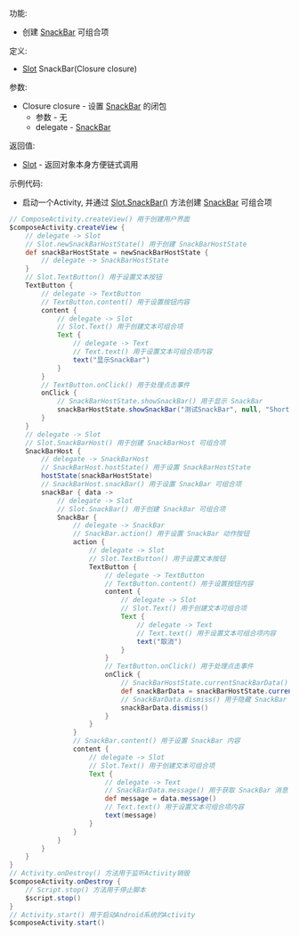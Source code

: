 功能:

+ 创建 [SnackBar](/API/UI/Compose/Widget/SnackBar/README.md) 可组合项

定义:

+ [Slot](/API/UI/Compose/Slot/Slot/README.md) SnackBar(Closure closure)

参数:

+ Closure closure - 设置 [SnackBar](/API/UI/Compose/Widget/SnackBar/README.md) 的闭包
    + 参数 - 无
    + delegate - [SnackBar](/API/UI/Compose/Widget/SnackBar/README.md)

返回值:

+ [Slot](/API/UI/Compose/Slot/Slot/README.md) - 返回对象本身方便链式调用

示例代码:

+ 启动一个Activity, 并通过 [Slot.SnackBar()](/API/UI/Compose/Slot/Slot/README.md?id=SnackBar)
  方法创建 [SnackBar](/API/UI/Compose/Widget/SnackBar/README.md) 可组合项

```groovy
// ComposeActivity.createView() 用于创建用户界面
$composeActivity.createView {
    // delegate -> Slot
    // Slot.newSnackBarHostState() 用于创建 SnackBarHostState
    def snackBarHostState = newSnackBarHostState {
        // delegate -> SnackBarHostState
    }
    // Slot.TextButton() 用于设置文本按钮
    TextButton {
        // delegate -> TextButton
        // TextButton.content() 用于设置按钮内容
        content {
            // delegate -> Slot
            // Slot.Text() 用于创建文本可组合项
            Text {
                // delegate -> Text
                // Text.text() 用于设置文本可组合项内容
                text("显示SnackBar")
            }
        }
        // TextButton.onClick() 用于处理点击事件
        onClick {
            // SnackBarHostState.showSnackBar() 用于显示 SnackBar
            snackBarHostState.showSnackBar("测试SnackBar", null, "Short")
        }
    }
    // delegate -> Slot
    // Slot.SnackBarHost() 用于创建 SnackBarHost 可组合项
    SnackBarHost {
        // delegate -> SnackBarHost
        // SnackBarHost.hostState() 用于设置 SnackBarHostState
        hostState(snackBarHostState)
        // SnackBarHost.snackBar() 用于设置 SnackBar 可组合项
        snackBar { data ->
            // delegate -> Slot
            // Slot.SnackBar() 用于创建 SnackBar 可组合项
            SnackBar {
                // delegate -> SnackBar
                // SnackBar.action() 用于设置 SnackBar 动作按钮
                action {
                    // delegate -> Slot
                    // Slot.TextButton() 用于设置文本按钮
                    TextButton {
                        // delegate -> TextButton
                        // TextButton.content() 用于设置按钮内容
                        content {
                            // delegate -> Slot
                            // Slot.Text() 用于创建文本可组合项
                            Text {
                                // delegate -> Text
                                // Text.text() 用于设置文本可组合项内容
                                text("取消")
                            }
                        }
                        // TextButton.onClick() 用于处理点击事件
                        onClick {
                            // SnackBarHostState.currentSnackBarData() 用于获取当前 SnackBarData
                            def snackBarData = snackBarHostState.currentSnackBarData()
                            // SnackBarData.dismiss() 用于隐藏 SnackBar
                            snackBarData.dismiss()
                        }
                    }
                }
                // SnackBar.content() 用于设置 SnackBar 内容
                content {
                    // delegate -> Slot
                    // Slot.Text() 用于创建文本可组合项
                    Text {
                        // delegate -> Text
                        // SnackBarData.message() 用于获取 SnackBar 消息
                        def message = data.message()
                        // Text.text() 用于设置文本可组合项内容
                        text(message)
                    }
                }
            }
        }
    }
}
// Activity.onDestroy() 方法用于监听Activity销毁
$composeActivity.onDestroy {
    // Script.stop() 方法用于停止脚本
    $script.stop()
}
// Activity.start() 用于启动Android系统的Activity
$composeActivity.start()
```